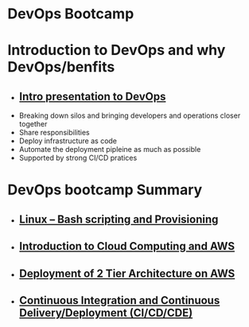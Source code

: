 # DevOps Bootcamp

# Introduction to DevOps and why DevOps/benfits
- ## [Intro presentation to DevOps](https://docs.google.com/presentation/d/1_rAENa61aIOGAu98bSSqd7IDKVRM3B4Lkn7wbYI5C34/edit?usp=sharing)
- Breaking down silos and bringing developers and operations closer together
- Share responsibilities
- Deploy infrastructure as code
- Automate the deployment pipleine as much as possible
- Supported by strong CI/CD pratices

# DevOps bootcamp Summary
- ## [Linux – Bash scripting and Provisioning](https://github.com/Asare12/linux-commands)
- ## [Introduction to Cloud Computing and AWS](https://github.com/Asare12/AWS-Task) 
- ## [Deployment of 2 Tier Architecture on AWS](https://github.com/Asare12/AWS-S3-Task) 
- ## [Continuous Integration and Continuous Delivery/Deployment (CI/CD/CDE)](https://github.com/Asare12/CI-CD_with_Jenkins)  


